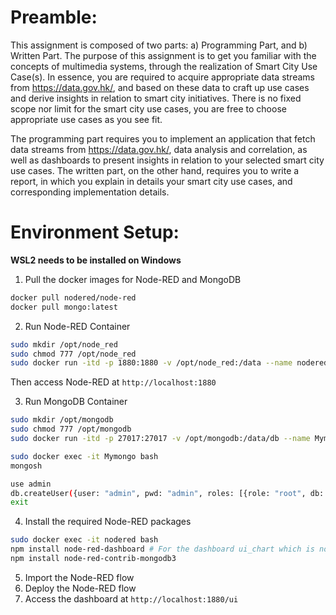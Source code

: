 # Preamble:

This assignment is composed of two parts: a) Programming Part, and b) Written Part.
The purpose of this assignment is to get you familiar with the concepts of multimedia
systems, through the realization of Smart City Use Case(s). In essence, you are required to
acquire appropriate data streams from https://data.gov.hk/, and based on these data to craft
up use cases and derive insights in relation to smart city initiatives. There is no fixed scope
nor limit for the smart city use cases, you are free to choose appropriate use cases as you see
fit.

The programming part requires you to implement an application that fetch data streams from
https://data.gov.hk/, data analysis and correlation, as well as dashboards to present insights
in relation to your selected smart city use cases. The written part, on the other hand, requires
you to write a report, in which you explain in details your smart city use cases, and
corresponding implementation details.

# Environment Setup:

**WSL2 needs to be installed on Windows**

1. Pull the docker images for Node-RED and MongoDB

```bash
docker pull nodered/node-red
docker pull mongo:latest
```

2. Run Node-RED Container

```bash
sudo mkdir /opt/node_red
sudo chmod 777 /opt/node_red
sudo docker run -itd -p 1880:1880 -v /opt/node_red:/data --name nodered nodered/node-red
```

Then access Node-RED at `http://localhost:1880`

3. Run MongoDB Container

```bash
sudo mkdir /opt/mongodb
sudo chmod 777 /opt/mongodb
sudo docker run -itd -p 27017:27017 -v /opt/mongodb:/data/db --name Mymongo mongo:latest
```

```bash
sudo docker exec -it Mymongo bash
mongosh

use admin
db.createUser({user: "admin", pwd: "admin", roles: [{role: "root", db: "admin"}]});
exit
```

4. Install the required Node-RED packages

```bash
sudo docker exec -it nodered bash
npm install node-red-dashboard # For the dashboard ui_chart which is not preinstalled
npm install node-red-contrib-mongodb3 
```

5. Import the Node-RED flow
6. Deploy the Node-RED flow
7. Access the dashboard at `http://localhost:1880/ui`